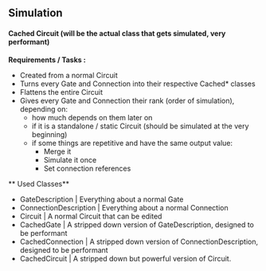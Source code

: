 ## Simulation
#### Cached Circuit (will be the actual class that gets simulated, very performant)
**Requirements / Tasks :**
 - Created from a normal Circuit
 - Turns every Gate and Connection into their respective Cached\* classes
 - Flattens the entire Circuit
 - Gives every Gate and Connection their rank (order of simulation), depending on:
   - how much depends on them later on
   - if it is a standalone / static Circuit (should be simulated at the very beginning)
   - if some things are repetitive and have the same output value:
     - Merge it
	 - Simulate it once
	 - Set connection references

** Used Classes**
 - GateDescription 			| Everything about a normal Gate
 - ConnectionDescription 	| Everything about a normal Connection
 - Circuit					| A normal Circuit that can be edited
 - CachedGate				| A stripped down version of GateDescription, designed to be performant
 - CachedConnection			| A stripped down version of ConnectionDescription, designed to be performant
 - CachedCircuit 			| A stripped down but powerful version of Circuit. 